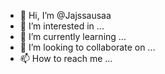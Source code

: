 - 👋 Hi, I’m @Jajssausaa
- 👀 I’m interested in ...
- 🌱 I’m currently learning ...
- 💞️ I’m looking to collaborate on ...
- 📫 How to reach me ...

<!---
Jajssausaa/Jajssausaa is a ✨ special ✨ repository because its `README.md` (this file) appears on your GitHub profile.
You can click the Preview link to take a look at your changes.
--->
